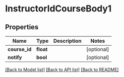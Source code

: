 # InstructorIdCourseBody1

## Properties
Name | Type | Description | Notes
------------ | ------------- | ------------- | -------------
**course_id** | **float** |  | [optional] 
**notify** | **bool** |  | [optional] 

[[Back to Model list]](../../README.md#documentation-for-models) [[Back to API list]](../../README.md#documentation-for-api-endpoints) [[Back to README]](../../README.md)

